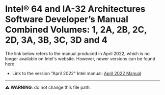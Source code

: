 # Intel® 64 and IA-32 Architectures Software Developer’s Manual Combined Volumes: 1, 2A, 2B, 2C, 2D, 3A, 3B, 3C, 3D and 4

The link below refers to the manual produced in April 2022, which is no longer available on Intel's website. However, newer versions can be found [here](https://www.intel.com.br/content/www/br/pt/content-details/782158/intel-64-and-ia-32-architectures-software-developer-s-manual-combined-volumes-1-2a-2b-2c-2d-3a-3b-3c-3d-and-4.html)

* Link to the version "April 2022" Intel manual: [April 2022 Manual](files/325462-sdm-vol-1-2abcd-3abcd.pdf)

-------
**⚠️ WARNING**: do not change this file path.
